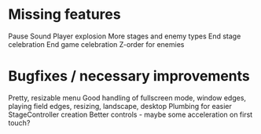 # Missing features

Pause
Sound
Player explosion
More stages and enemy types
End stage celebration
End game celebration
Z-order for enemies

# Bugfixes / necessary improvements

Pretty, resizable menu
Good handling of fullscreen mode, window edges, playing field edges, resizing, landscape, desktop
Plumbing for easier StageController creation
Better controls - maybe some acceleration on first touch?

